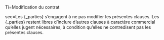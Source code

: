 Ti=Modification du contrat

sec=Les {_parties} s’engagent à ne pas modifier les présentes clauses. Les {_parties} restent libres d’inclure d’autres clauses à caractère commercial qu’elles jugent nécessaires, à condition qu’elles ne contredisent pas les présentes clauses.
